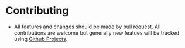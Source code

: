 # Contributing
- All features and changes should be made by pull request. All contributions are welcome but generally new featues will be tracked using [Github Projects](https://github.com/tristanisham/cartographer/projects).